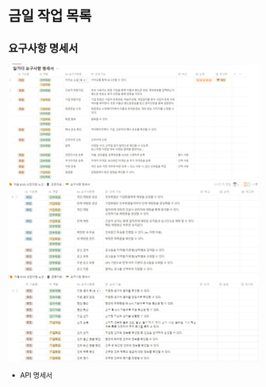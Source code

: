 # 금일 작업 목록 

## 요구사항 명세서
![image-2.png](./image-2.png)
![231012_최한윤.png](./231012_최한윤.png)
![231012_허다은.PNG](./231012_허다은.PNG)


- API 명세서 
